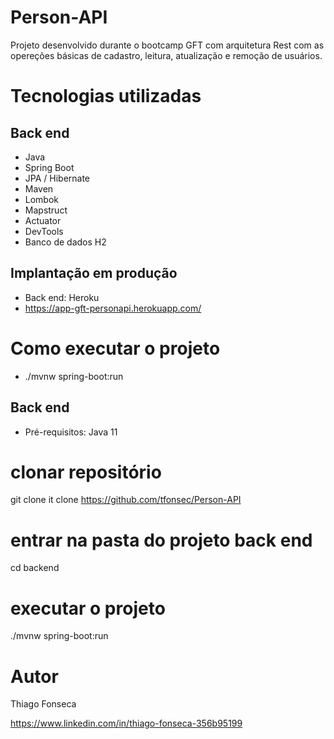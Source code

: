 # Person-API

Projeto desenvolvido durante o bootcamp GFT com arquitetura Rest com as opereções básicas de cadastro, leitura, atualização e remoção de usuários.


# Tecnologias utilizadas
## Back end
- Java
- Spring Boot
- JPA / Hibernate
- Maven
- Lombok
- Mapstruct
- Actuator
- DevTools
- Banco de dados H2

## Implantação em produção

- Back end: Heroku
- https://app-gft-personapi.herokuapp.com/

# Como executar o projeto

- ./mvnw spring-boot:run
## Back end

- Pré-requisitos: Java 11

# clonar repositório
git clone it clone https://github.com/tfonsec/Person-API


# entrar na pasta do projeto back end
cd backend

# executar o projeto
./mvnw spring-boot:run


# Autor

Thiago Fonseca

https://www.linkedin.com/in/thiago-fonseca-356b95199

